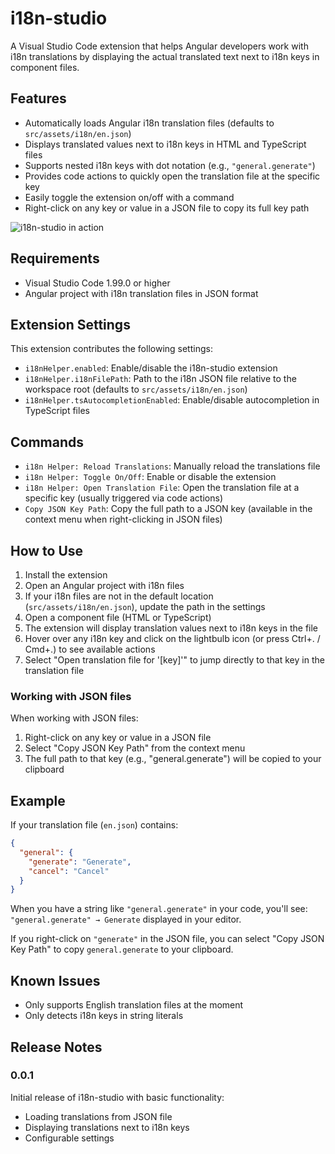 # i18n-studio

A Visual Studio Code extension that helps Angular developers work with i18n translations by displaying the actual translated text next to i18n keys in component files.

## Features

- Automatically loads Angular i18n translation files (defaults to `src/assets/i18n/en.json`)
- Displays translated values next to i18n keys in HTML and TypeScript files
- Supports nested i18n keys with dot notation (e.g., `"general.generate"`)
- Provides code actions to quickly open the translation file at the specific key
- Easily toggle the extension on/off with a command
- Right-click on any key or value in a JSON file to copy its full key path

![i18n-studio in action](images/i18n-studio-demo.png)

## Requirements

- Visual Studio Code 1.99.0 or higher
- Angular project with i18n translation files in JSON format

## Extension Settings

This extension contributes the following settings:

* `i18nHelper.enabled`: Enable/disable the i18n-studio extension
* `i18nHelper.i18nFilePath`: Path to the i18n JSON file relative to the workspace root (defaults to `src/assets/i18n/en.json`)
* `i18nHelper.tsAutocompletionEnabled`: Enable/disable autocompletion in TypeScript files

## Commands

* `i18n Helper: Reload Translations`: Manually reload the translations file
* `i18n Helper: Toggle On/Off`: Enable or disable the extension
* `i18n Helper: Open Translation File`: Open the translation file at a specific key (usually triggered via code actions)
* `Copy JSON Key Path`: Copy the full path to a JSON key (available in the context menu when right-clicking in JSON files)

## How to Use

1. Install the extension
2. Open an Angular project with i18n files
3. If your i18n files are not in the default location (`src/assets/i18n/en.json`), update the path in the settings
4. Open a component file (HTML or TypeScript)
5. The extension will display translation values next to i18n keys in the file
6. Hover over any i18n key and click on the lightbulb icon (or press Ctrl+. / Cmd+.) to see available actions
7. Select "Open translation file for '[key]'" to jump directly to that key in the translation file

### Working with JSON files

When working with JSON files:
1. Right-click on any key or value in a JSON file
2. Select "Copy JSON Key Path" from the context menu
3. The full path to that key (e.g., "general.generate") will be copied to your clipboard

## Example

If your translation file (`en.json`) contains:

```json
{
  "general": {
    "generate": "Generate",
    "cancel": "Cancel"
  }
}
```

When you have a string like `"general.generate"` in your code, you'll see: `"general.generate" → Generate` displayed in your editor.

If you right-click on `"generate"` in the JSON file, you can select "Copy JSON Key Path" to copy `general.generate` to your clipboard.

## Known Issues

- Only supports English translation files at the moment
- Only detects i18n keys in string literals

## Release Notes

### 0.0.1

Initial release of i18n-studio with basic functionality:
- Loading translations from JSON file
- Displaying translations next to i18n keys
- Configurable settings
